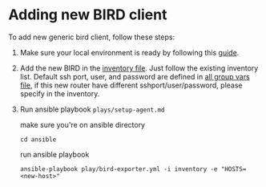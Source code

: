 # Adding new BIRD client

To add new generic bird client, follow these steps:

1. Make sure your local environment is ready by following this [guide](setup-local.md).

1. Add the new BIRD in the [inventory file](../ansible/inventory). Just follow the existing inventory list. Default ssh port, user, and password are defined in [all group vars file](../ansible/group_vars/all.yml), if this new router have different sshport/user/password, please specify in the inventory.

1. Run ansible playbook `plays/setup-agent.md`
    
    make sure you're on ansible directory
    ```
    cd ansible
    ```
    run ansible playbook
    ```
    ansible-playbook play/bird-exporter.yml -i inventory -e "HOSTS=<new-host>"
    ```
